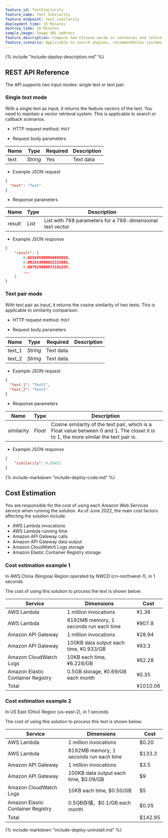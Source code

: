 ```yaml
---
feature_id: TextSimilarity
feature_name: Text Similarity
feature_endpoint: text_similarity
deployment_time: 15 Minutes
destroy_time: 10 Minutes
sample_image: Image URL address
feature_description: Compare two Chinese words or sentences and return similarity score.
feature_scenario: Applicable to search engines, recommendation systems, machine translation, automatic response, named entity recognition, spelling error correction and other scenarios.
---
```


{%
  include "include-deploy-description.md"
%}
## REST API Reference

The API supports two input modes: single text or text pair.

### Single text mode

With a single text as input, it returns the feature vectors of the text. You need to maintain a vector retrieval system. This is applicable to search or callback scenarios.

- HTTP request method: `POST`

- Request body parameters

| **Name**  | **Type**  | **Required** |  **Description**  |
|----------|-----------|------------|------------|
| text | *String* |Yes|Text data|

- Example JSON request

``` json
{
  "text": "Test"
}
```

- Response parameters

| **Name** | **Type** | **Description**  |
|----------|-----------|------------|
|result    |*List*   |List with 768 parameters for a 768-dimensional text vector|

- Example JSON response
``` json
{
    "result": [
        0.025645000860095024, 
        0.001914000022225082, 
        0.007929000072181225, 
        ...
    ]
}
```
### Text pair mode

With text pair as input, it returns the cosine similarity of two texts. This is applicable to similarity comparison.

- HTTP request method: `POST`

- Request body parameters

| **Name**  | **Type**  | **Required** |  **Description**  |
|----------|-----------|------------|------------|
| text_1 | *String* |Text data.|
| text_2 | *String* |Text data.|

- Example JSON request

``` json
{
  "text_1": "Test1",
  "text_2": "Test2"
}
```

- Response parameters

| **Name** | **Type** | **Description**  |
|----------|-----------|------------|
|similarity    |*Float*   |Cosine similarity of the text pair, which is a Float value between 0 and 1. The closer it is to 1, the more similar the text pair is.|

- Example JSON response
``` json
{
    "similarity": 0.95421
}
```

{%
  include-markdown "include-deploy-code.md"
%}

## Cost Estimation

You are responsible for the cost of using each Amazon Web Services service when running the solution. As of June 2022, the main cost factors affecting the solution include.

- AWS Lambda invocations
- AWS Lambda running time
- Amazon API Gateway calls
- Amazon API Gateway data output
- Amazon CloudWatch Logs storage
- Amazon Elastic Container Registry storage

### Cost estimation example 1

In AWS China (Ningxia) Region operated by NWCD (cn-northwest-1),  in 1 seconds

The cost of using this solution to process the text is shown below:

| Service | Dimensions                   | Cost       |
| ---- |----------------------|----------|
|AWS Lambda | 1 million invocations                | ¥1.36    |
|AWS Lambda | 8192MB memory, 1 seconds run each time      | ¥907.8  |
|Amazon API Gateway| 1 million invocations                  | ¥28.94   |
|Amazon API Gateway| 100KB data output each time, ¥0.933/GB | ¥93.3    |
|Amazon CloudWatch Logs| 10KB each time, ¥6.228/GB    | ¥62.28   |
|Amazon Elastic Container Registry| 0.5GB storage, ¥0.69/GB each month     | ¥0.35    |
| Total                                  |   | ¥1010.06 |

### Cost estimation example 2

In US East (Ohio) Region (us-east-2), in 1 seconds

The cost of using this solution to process this text is shown below:

| Service | Dimensions                   | Cost       |
|-------------------------------------|---------------------|---------|
| AWS Lambda                     | 1 million invocations                 | $0.20   |
| AWS Lambda                     | 8192MB memory, 1 seconds run each time     | $133.3  |
| Amazon API Gateway                | 1 million invocations                 | $3.5    |
| Amazon API Gateway              | 100KB data output each time, $0.09/GB | $9      |
| Amazon CloudWatch Logs              | 10KB each time, $0.50/GB     | $5      |
| Amazon Elastic Container Registry | 0.5GB存储，$0.1/GB each month      | $0.05   |
| Total                                 |   | $142.95 |

{%
  include-markdown "include-deploy-uninstall.md"
%}
